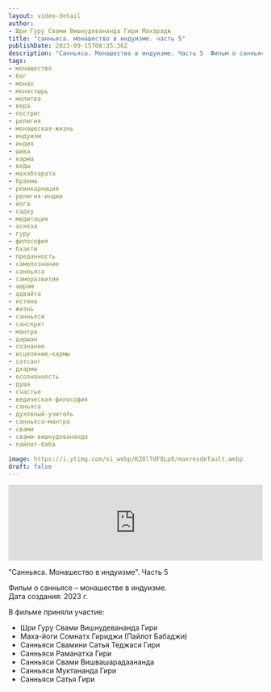```yaml
---
layout: video-detail
author:
- Шри Гуру Свами Вишнудевананда Гири Махарадж
title: "санньяса. монашество в индуизме. часть 5"
publishDate: 2023-09-15T08:35:36Z
description: "Санньяса. Монашество в индуизме. Часть 5  Фильм о санньясе – монашестве в индуизме.  Дата создания  2023 г.    В фильме приняли участие    * Шри Гуру Свами Вишнудевананда Гири * Маха-йоги Сомнатх Гириджи (Пайлот Бабаджи) * Санньяси Свамини"
tags: 
- монашество
- бог
- монах
- монастырь
- молитва
- вера
- постриг
- религия
- монашеская-жизнь
- индуизм
- индия
- шива
- карма
- веды
- махабхарата
- брахма
- реинкарнация
- религия-индии
- йога
- садху
- медитация
- аскеза
- гуру
- философия
- бхакти
- преданность
- самопознание
- санньяса
- саморазвитие
- ашрам
- адвайта
- истина
- жизнь
- санньяси
- санскрит
- мантра
- даршан
- сознание
- исцеление-кармы
- сатсанг
- дхарма
- осознанность
- душа
- счастье
- ведическая-философия
- саньяса
- духовный-учитель
- санньяса-мантра
- свами
- свами-вишнудевананда
- пайлот-баба

image: https://i.ytimg.com/vi_webp/KZOlTdF8Lp8/maxresdefault.webp
draft: false
---
```


<iframe width="100%" src="https://www.youtube.com/embed/KZOlTdF8Lp8" frameborder="0" allowfullscreen=""></iframe> 

 "Санньяса. Монашество в индуизме". Часть 5

 Фильм о санньясе – монашестве в индуизме.  
 Дата создания: 2023 г.  
  
 В фильме приняли участие:  
  
* Шри Гуру Свами Вишнудевананда Гири
* Маха-йоги Сомнатх Гириджи (Пайлот Бабаджи)
* Санньяси Свамини Сатья Теджаси Гири
* Санньяси Раманатха Гири
* Санньяси Свами Вишвашарадаананда
* Санньяси Муктананда Гири
* Санньяси Сатья Гири
  
  

 